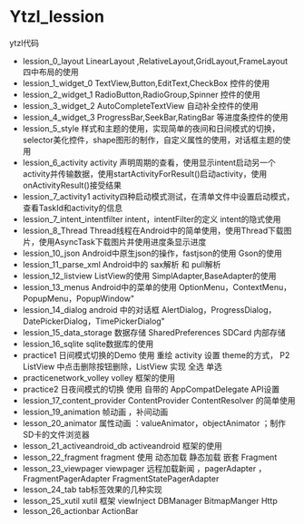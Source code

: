 # Ytzl_lession
ytzl代码

- lession_0_layout    LinearLayout ,RelativeLayout,GridLayout,FrameLayout 四中布局的使用
- lession_1_widget_0  TextView,Button,EditText,CheckBox 控件的使用
- lession_2_widget_1  RadioButton,RadioGroup,Spinner 控件的使用 
- lession_3_widget_2 AutoCompleteTextView 自动补全控件的使用
- lession_4_widget_3  ProgressBar,SeekBar,RatingBar 等进度条控件的使用
- lession_5_style     样式和主题的使用，实现简单的夜间和日间模式的切换，selector美化控件，shape图形的制作，自定义属性的使用，对话框主题的使用
- lession_6_activity  activity 声明周期的查看，使用显示intent启动另一个activity并传输数据，使用startActivityForResult()启动activity，使用onActivityResult()接受结果 
- lession_7_activity1 activity四种启动模式测试，在清单文件中设置启动模式，查看TaskId和activity的信息
- lession_7_intent_intentfilter  intent，intentFilter的定义 intent的隐式使用 
- lession_8_Thread   Thread线程在Android中的简单使用，使用Thread下载图片，使用AsyncTask下载图片并使用进度条显示进度
- lession_10_json     Android中原生json的操作，fastjson的使用 Gson的使用
- lession_11_parse_xml   Android中的 sax解析 和 pull解析
- lession_12_listview  ListView的使用 SimplAdapter,BaseAdapter的使用 
- lession_13_menus	Android中的菜单的使用 OptionMenu，ContextMenu，PopupMenu，PopupWindow"
- lession_14_dialog	android 中的对话框 AlertDialog，ProgressDialog，DatePickerDialog，TimePickerDialog"
- lession_15_data_storage	数据存储 SharedPreferences SDCard  内部存储
- lession_16_sqlite		sqlite数据库的使用
- practice1		日间模式切换的Demo 使用 重绘 activity 设置 theme的方式， P2 ListView 中点击删除按钮删除，ListView 实现 全选 单选
- practicenetwork_volley	volley 框架的使用
- practice2       日夜间模式的切换 使用 自带的 AppCompatDelegate  API设置
- lession_17_content_provider  ContentProvider  ContentResolver 的简单使用
- lession_19_animation		帧动画 ，补间动画
- lesson_20_animator        属性动画 ：valueAnimator，objectAnimator ；制作SD卡的文件浏览器
- lesson_21_activeandroid_db    activeandroid 框架的使用
- lesson_22_fragment       fragment 使用 动态加载 静态加载 嵌套 Fragment
- lesson_23_viewpager        viewpager 远程加载新闻 ，pagerAdapter ，FragmentPagerAdapter FragmentStatePagerAdapter
- lesson_24_tab    tab标签效果的几种实现
- lesson_25_xutil       xutil 框架 viewInject  DBManager BitmapManger Http
- lesson_26_actionbar  ActionBar
